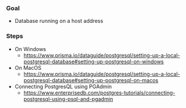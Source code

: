 ### Goal

- Database running on a host address

### Steps

- On Windows
  - <https://www.prisma.io/dataguide/postgresql/setting-up-a-local-postgresql-database#setting-up-postgresql-on-windows>
- On MacOS
  - <https://www.prisma.io/dataguide/postgresql/setting-up-a-local-postgresql-database#setting-up-postgresql-on-macos>
- Connecting PostgresQL using PGAdmin
  - <https://www.enterprisedb.com/postgres-tutorials/connecting-postgresql-using-psql-and-pgadmin>
